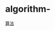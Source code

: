 # algorithm-

[算法](http://mp.weixin.qq.com/s?__biz=MzI5MzYzMDAwNw==&mid=2247486587&idx=1&sn=7becbafba2658a4c6bf901ee65dd5277&chksm=ec6e7523db19fc358cdaac6686d4d4c5c36309b69352c33f71ece38b90fef50394a5c004cb84&mpshare=1&scene=1&srcid=#rd)
